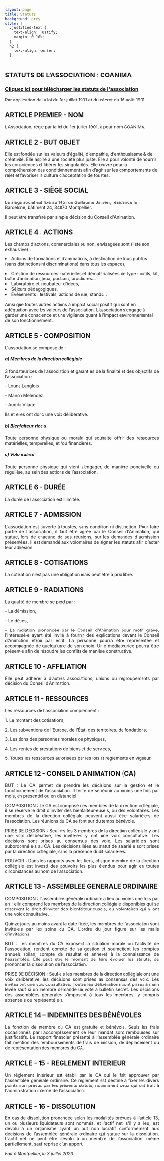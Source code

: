 ```yaml
---
layout: page
title: Statuts
background: grey
style: |
  .justified-text {
    text-align: justify;
    margin: 0 10%;
  }
  h2 {
    text-align: center;
  }
---
```


<section class="page-section">
  <div class="container">
    <div class="row">
      <div class="col-lg-12 text-center">
        <h2 class="section-heading text-uppercase">STATUTS DE L’ASSOCIATION : COANIMA</h2>
        <h3 class="section-subheading text-muted"><a href="Statuts-COANIMA.pdf" target="_blank">Cliquez ici pour télécharger les statuts de l'association</a></h3>
        <p>Par application de la loi du 1er juillet 1901 et du décret du 16 août 1901.</p>
      </div>
    </div>
  </div>
</section>

<div class="justified-text">
<h2>ARTICLE PREMIER - NOM</h2>

L’Association, régie par la loi du 1er juillet 1901, a pour nom COANIMA.
</div>

<div class="justified-text">
<h2>ARTICLE 2 - BUT OBJET</h2>

Elle est fondée sur les valeurs d’égalité, d’empathie, d’enthousiasme & de créativité. Elle aspire à une société plus juste. Elle a pour volonté de nourrir les consciences et libérer les singularités. Elle œuvre pour la compréhension des conditionnements afin d’agir sur les comportements de rejet et favoriser la culture d’acceptation de toustes.
</div>

<div class="justified-text">
<h2>ARTICLE 3 - SIÈGE SOCIAL</h2>

Le siège social est fixé au 145 rue Guillaume Janvier, résidence le Barcelone, bâtiment 24, 34070 Montpellier.

Il peut être transféré par simple décision du Conseil d'Animation.
</div>

<div class="justified-text">
<h2>ARTICLE 4 : ACTIONS</h2>

Les champs d’actions, commerciales ou non, envisagées sont (liste non exhaustive) :
<br><li>Actions de formations et d’animations, à destination de tous publics (sans distinctions ni discriminations) dans tous les espaces,</li>
<li>Création de ressources matérielles et dématérialisées de type : outils, kit, boîte d’animation, jeux, podcast, brochures...</li>
<li>Laboratoire et incubateur d’idées,</li>
<li>Séjours pédagogiques,</li>
<li>Évènements : festivals, actions de rue, stands...</li>
<br>Ainsi que toutes autres actions à impact social positif qui sont en adéquation avec les valeurs de l’association. L’association s’engage à garder une conscience et une vigilance quant à l'impact environnemental de son fonctionnement.
</div>
<div class="justified-text">
<h2>ARTICLE 5 - COMPOSITION</h2>

<p style="text-align: justify;">L'association se compose de :</p>

<p style="text-align: justify;"><h5>a) Membres de la direction collégiale</h5></p>

<p style="text-align: justify;">3 fondateurices de l’association et garant·es de la finalité et des objectifs de l’association :</p>
<p style="text-align: justify;">- Louna Langlois</p>
<p style="text-align: justify;">- Manon Melendez</p>
<p style="text-align: justify;">- Audric Vilatte</p>

<p style="text-align: justify;">Ils et elles ont donc une voix délibérative.</p>

<p style="text-align: justify;"><h5>b) Bienfaiteur·rice·s</h5></p>

<p style="text-align: justify;">Toute personne physique ou morale qui souhaite offrir des ressources matérielles, temporelles, et /ou financières.</p>

<p style="text-align: justify;"><h5>c) Volontaires</h5></p>

<p style="text-align: justify;">Toute personne physique qui vient s’engager, de manière ponctuelle ou régulière, au sein des actions de l’association.</p>
</div>

<div class="justified-text">
<h2>ARTICLE 6 - DURÉE</h2>

<p style="text-align: justify;">La durée de l’association est illimitée.</p>
</div>

<div class="justified-text">
<h2>ARTICLE 7 - ADMISSION</h2>

<p style="text-align: justify;">L’association est ouverte à toustes, sans condition ni distinction. Pour faire partie de l'association, il faut être agréé par le Conseil d'Animation, qui statue, lors de chacune de ses réunions, sur les demandes d'admission présentées. Il est demandé aux volontaires de signer les statuts afin d’acter leur adhésion.</p>
</div>

<div class="justified-text">
<h2>ARTICLE 8 - COTISATIONS</h2>

<p style="text-align: justify;">La cotisation n’est pas une obligation mais peut être à prix libre.</p>
</div>

<div class="justified-text">
<h2>ARTICLE 9 - RADIATIONS</h2>

<p style="text-align: justify;">La qualité de membre se perd par :</p>
<p style="text-align: justify;">- La démission,</p>
<p style="text-align: justify;">- Le décès,</p>
<p style="text-align: justify;">- La radiation prononcée par le Conseil d'Animation pour motif grave, l'intéressé·e ayant été invité à fournir des explications devant le Conseil d’Animation et/ou par écrit. La personne pourra être représentée et accompagnée de quelqu’un·e de son choix. Un·e médiateurice pourra être présent·e afin de résoudre les conflits de manière constructive.</p>
</div>

<div class="justified-text">
<h2>ARTICLE 10 - AFFILIATION</h2>

<p style="text-align: justify;">Elle peut adhérer à d’autres associations, unions ou regroupements par décision du Conseil d’Animation.</p>
</div>

<div class="justified-text">
<h2>ARTICLE 11 - RESSOURCES</h2>

<p style="text-align: justify;">Les ressources de l'association comprennent :</p>
<p style="text-align: justify;">1. Le montant des cotisations,</p>
<p style="text-align: justify;">2. Les subventions de l’Europe, de l’État, des territoires, de fondations,</p>
<p style="text-align: justify;">3. Les dons des personnes morales ou physiques,</p>
<p style="text-align: justify;">4. Les ventes de prestations de biens et de services,</p>
<p style="text-align: justify;">5. Toutes les ressources autorisées par les lois et règlements en vigueur.</p>
</div>

<div class="justified-text">
<h2>ARTICLE 12 - CONSEIL D'ANIMATION (CA)</h2>

<p style="text-align: justify;">BUT : Le CA permet de prendre les décisions sur la gestion et le fonctionnement de l’association. Il tente de se réunir au moins une fois par mois, en présentiel ou en distanciel.</p>

<p style="text-align: justify;">COMPOSITION : Le CA est composé des membres de la direction collégiale, il se réserve le droit d’inviter des bienfaiteur·euse·s, ou des volontaires. Les membres de la direction collégiale peuvent aussi être salarié·e·s de l’association. Les réunions du CA se font sur du temps bénévole.</p>

<p style="text-align: justify;">PRISE DE DÉCISION : Seul·e·s les 3 membres de la direction collégiale y ont une voix délibérative, les invité·e·s y ont une voix consultative. Les décisions sont prises au consensus des voix. Les salarié·e·s sont subordonné·e·s au CA. Les décisions liées au statut de salarié·e sont prises par la direction collégiale, sans la présence dudit salarié·e·s.</p>

<p style="text-align: justify;">POUVOIR : Dans les rapports avec les tiers, chaque membre de la direction collégiale est investi des pouvoirs les plus étendus pour agir en toutes circonstances au nom de l’association.</p>
</div>

<div class="justified-text">
<h2>ARTICLE 13 - ASSEMBLEE GENERALE ORDINAIRE</h2>

<p style="text-align: justify;">COMPOSITION : L'assemblée générale ordinaire a lieu au moins une fois par an ; elle comprend les membres de la direction collégiale disponibles qui se réservent le droit d’inviter des bienfaiteur·euse·s, ou volontaires qui y ont une voix consultative.</p>
<p style="text-align: justify;">Quinze jours au moins avant la date fixée, les membres de l'association sont invité·e·s par les soins du CA. L'ordre du jour figure sur les mails d’invitations.</p>

<p style="text-align: justify;">BUT : Les membres du CA exposent la situation morale ou l’activité de l'association, rendent compte de sa gestion et soumettent les comptes annuels (bilan, compte de résultat et annexe) à la connaissance de l'assemblée. Elle peut être le moment de faire évoluer les statuts, de prononcer la dissolution de l’association.</p>

<p style="text-align: justify;">PRISE DE DÉCISION : Seul·e·s les membres de la direction collégiale ont une voix délibérative, les décisions sont prises au consensus des voix. Les invités ont une voix consultative. Toutes les délibérations sont prises à main levée sauf si un membre demande un vote à bulletin secret. Les décisions des assemblées générales s’imposent à tous les membres, y compris absent·e·s ou représenté·e·s.</p>
</div>

<div class="justified-text">
<h2>ARTICLE 14 – INDEMNITES DES BÉNÉVOLES</h2>

<p style="text-align: justify;">La fonction de membre du CA est gratuite et bénévole. Seuls les frais occasionnés par l’accomplissement de leur mandat sont remboursés sur justificatifs. Le rapport financier présenté à l’assemblée générale ordinaire fait mention des remboursements de frais de mission, de déplacement ou de représentation des membres du CA.</p>
</div>

<div class="justified-text">
<h2>ARTICLE - 15 - REGLEMENT INTERIEUR</h2>

<p style="text-align: justify;">Un règlement intérieur est établi par le CA qui le fait approuver par l'assemblée générale ordinaire. Ce règlement est destiné à fixer les divers points non prévus par les présents statuts, notamment ceux qui ont trait à l'administration interne de l'association.</p>
</div>

<div class="justified-text">
<h2>ARTICLE - 16 - DISSOLUTION</h2>

<p style="text-align: justify;">En cas de dissolution prononcée selon les modalités prévues à l’article 13, un ou plusieurs liquidateurs sont nommés, et l'actif net, s'il y a lieu, est dévolu à un organisme ayant un but non lucratif conformément aux décisions de l’assemblée générale ordinaire qui statue sur la dissolution. L’actif net ne peut être dévolu à un membre de l’association, même partiellement, sauf reprise d’un apport.</p>

<p style="text-align: justify;"><em>Fait à Montpellier, le 3 juillet 2023</em></p>
</div>
